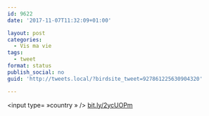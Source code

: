 ```yaml
---
id: 9622
date: '2017-11-07T11:32:09+01:00'

layout: post
categories:
  - Vis ma vie
tags:
  - tweet
format: status
publish_social: no
guid: 'http://tweets.local/?birdsite_tweet=927861225630904320'

---
```


&lt;input type= »country » /&gt; [bit.ly/2ycUOPm](http://bit.ly/2ycUOPm)